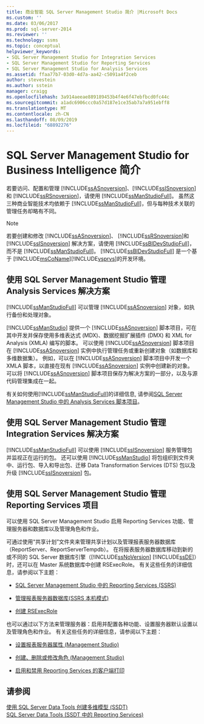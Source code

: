 ```yaml
---
title: 商业智能 SQL Server Management Studio 简介 |Microsoft Docs
ms.custom: ''
ms.date: 03/06/2017
ms.prod: sql-server-2014
ms.reviewer: ''
ms.technology: ssms
ms.topic: conceptual
helpviewer_keywords:
- SQL Server Management Studio for Integration Services
- SQL Server Management Studio for Reporting Services
- SQL Server Management Studio for Analysis Services
ms.assetid: ffaa77b7-03d0-4d7a-aa42-c5091a4f2ceb
author: stevestein
ms.author: sstein
manager: craigg
ms.openlocfilehash: 3a914aeeae889189453b4f4e6f47ebfbcd0fc44c
ms.sourcegitcommit: a1adc6906ccc0a57d187e1ce35ab7a7a951ebff8
ms.translationtype: MT
ms.contentlocale: zh-CN
ms.lasthandoff: 08/09/2019
ms.locfileid: "68892276"
---
```

# <a name="introduction-to-sql-server-management-studio-for-business-intelligence"></a>SQL Server Management Studio for Business Intelligence 简介
  若要访问、配置和管理 [!INCLUDE[ssASnoversion](../includes/ssasnoversion-md.md)]、[!INCLUDE[ssISnoversion](../includes/ssisnoversion-md.md)] 和 [!INCLUDE[ssRSnoversion](../includes/ssrsnoversion-md.md)]，请使用 [!INCLUDE[ssManStudioFull](../includes/ssmanstudiofull-md.md)]。 虽然这三种商业智能技术均依赖于 [!INCLUDE[ssManStudioFull](../includes/ssmanstudiofull-md.md)]，但与每种技术关联的管理任务却略有不同。  
  
> [!NOTE]  
>  若要创建和修改 [!INCLUDE[ssASnoversion](../includes/ssasnoversion-md.md)]、 [!INCLUDE[ssRSnoversion](../includes/ssrsnoversion-md.md)]和 [!INCLUDE[ssISnoversion](../includes/ssisnoversion-md.md)] 解决方案，请使用 [!INCLUDE[ssBIDevStudioFull](../includes/ssbidevstudiofull-md.md)]，而不是 [!INCLUDE[ssManStudioFull](../includes/ssmanstudiofull-md.md)]。 [!INCLUDE[ssBIDevStudioFull](../includes/ssbidevstudiofull-md.md)] 是一个基于 [!INCLUDE[msCoName](../includes/msconame-md.md)][!INCLUDE[vsprvs](../includes/vsprvs-md.md)]的开发环境。  
  
## <a name="managing-analysis-services-solutions-using-sql-server-management-studio"></a>使用 SQL Server Management Studio 管理 Analysis Services 解决方案  
 [!INCLUDE[ssManStudioFull](../includes/ssmanstudiofull-md.md)] 可以管理 [!INCLUDE[ssASnoversion](../includes/ssasnoversion-md.md)] 对象，如执行备份和处理对象。  
  
 [!INCLUDE[ssManStudio](../includes/ssmanstudio-md.md)] 提供一个 [!INCLUDE[ssASnoversion](../includes/ssasnoversion-md.md)] 脚本项目，可在其中开发并保存使用多维表达式 (MDX)、数据挖掘扩展插件 (DMX) 和 XML for Analysis (XMLA) 编写的脚本。 可以使用 [!INCLUDE[ssASnoversion](../includes/ssasnoversion-md.md)] 脚本项目在 [!INCLUDE[ssASnoversion](../includes/ssasnoversion-md.md)] 实例中执行管理任务或重新创建对象（如数据库和多维数据集）。 例如，可以在 [!INCLUDE[ssASnoversion](../includes/ssasnoversion-md.md)] 脚本项目中开发一个 XMLA 脚本，以直接在现有 [!INCLUDE[ssASnoversion](../includes/ssasnoversion-md.md)] 实例中创建新的对象。 可以将 [!INCLUDE[ssASnoversion](../includes/ssasnoversion-md.md)] 脚本项目保存为解决方案的一部分，以及与源代码管理集成在一起。  
  
 有关如何使用[!INCLUDE[ssManStudioFull](../includes/ssmanstudiofull-md.md)]的详细信息, 请参阅[SQL Server Management Studio 中的 Analysis Services 脚本项目](https://docs.microsoft.com/analysis-services/instances/analysis-services-scripts-project-in-sql-server-management-studio)。  
  
## <a name="managing-integration-services-solutions-using-sql-server-management-studio"></a>使用 SQL Server Management Studio 管理 Integration Services 解决方案  
 [!INCLUDE[ssManStudioFull](../includes/ssmanstudiofull-md.md)] 可以使用 [!INCLUDE[ssISnoversion](../includes/ssisnoversion-md.md)] 服务管理包并监视正在运行的包。 还可以使用 [!INCLUDE[ssManStudio](../includes/ssmanstudio-md.md)] 将包组织到文件夹中、运行包、导入和导出包、迁移 Data Transformation Services (DTS) 包以及升级 [!INCLUDE[ssISnoversion](../includes/ssisnoversion-md.md)] 包。  
  
## <a name="managing-reporting-services-projects-using-sql-server-management-studio"></a>使用 SQL Server Management Studio 管理 Reporting Services 项目  
 可以使用 SQL Server Management Studio 启用 Reporting Services 功能、管理服务器和数据库以及管理角色和作业。  
  
 可通过使用“共享计划”文件夹来管理共享计划以及管理报表服务器数据库（ReportServer、ReportServerTempdb）。 在将报表服务器数据库移动到新的或不同的 SQL Server 数据库引擎（[!INCLUDE[ssNoVersion](../includes/ssnoversion-md.md)] [!INCLUDE[ssDE](../includes/ssde-md.md)]）时，还可以在 Master 系统数据库中创建 RSExecRole。 有关这些任务的详细信息，请参阅以下主题：  
  
-   [SQL Server Management Studio 中的 Reporting Services (SSRS)](../reporting-services/tools/reporting-services-in-sql-server-management-studio-ssrs.md)  
  
-   [管理报表服务器数据库&#40;SSRS 本机模式&#41;](../reporting-services/report-server/report-server-database-ssrs-native-mode.md)  
  
-   [创建 RSExecRole](../reporting-services/security/create-the-rsexecrole.md)  
  
 也可以通过以下方法来管理服务器：启用并配置各种功能、设置服务器默认设置以及管理角色和作业。 有关这些任务的详细信息，请参阅以下主题：  
  
-   [设置报表服务器属性 (Management Studio)](../reporting-services/tools/set-report-server-properties-management-studio.md)  
  
-   [创建、删除或修改角色 (Management Studio)](../reporting-services/security/role-definitions-create-delete-or-modify.md)  
  
-   [启用和禁用 Reporting Services 的客户端打印](../reporting-services/report-server/enable-and-disable-client-side-printing-for-reporting-services.md)  
  
## <a name="see-also"></a>请参阅  
 [使用 SQL Server Data Tools 创建多维模型 (SSDT)](https://docs.microsoft.com/analysis-services/multidimensional-models/creating-multidimensional-models-using-sql-server-data-tools-ssdt)   
 [SQL Server Data Tools &#40;SSDT 中的 Reporting Services&#41;](../reporting-services/tools/reporting-services-in-sql-server-data-tools-ssdt.md)  
  
  
